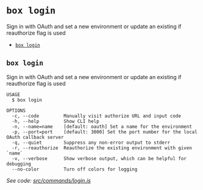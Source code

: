 `box login`
===========

Sign in with OAuth and set a new environment or update an existing if reauthorize flag is used

* [`box login`](#box-login)

## `box login`

Sign in with OAuth and set a new environment or update an existing if reauthorize flag is used

```
USAGE
  $ box login

OPTIONS
  -c, --code         Manually visit authorize URL and input code
  -h, --help         Show CLI help
  -n, --name=name    [default: oauth] Set a name for the environment
  -p, --port=port    [default: 3000] Set the port number for the local OAuth callback server
  -q, --quiet        Suppress any non-error output to stderr
  -r, --reauthorize  Reauthorize the existing environment with given `name`
  -v, --verbose      Show verbose output, which can be helpful for debugging
  --no-color         Turn off colors for logging
```

_See code: [src/commands/login.js](https://github.com/box/boxcli/blob/v3.14.1/src/commands/login.js)_

